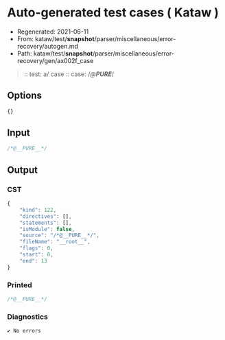 # Auto-generated test cases ( Kataw )
- Regenerated: 2021-06-11
- From: kataw/test/__snapshot__/parser/miscellaneous/error-recovery/autogen.md
- Path: kataw/test/__snapshot__/parser/miscellaneous/error-recovery/gen/ax002f_case
> :: test: a/ case
> :: case: /*@__PURE__*/
## Options

`````js
{}
`````
## Input

`````js
/*@__PURE__*/
`````
## Output

### CST

```javascript
{
    "kind": 122,
    "directives": [],
    "statements": [],
    "isModule": false,
    "source": "/*@__PURE__*/",
    "fileName": "__root__",
    "flags": 0,
    "start": 0,
    "end": 13
}
```

### Printed

```javascript
/*@__PURE__*/

```

### Diagnostics

```javascript
✔ No errors
```

